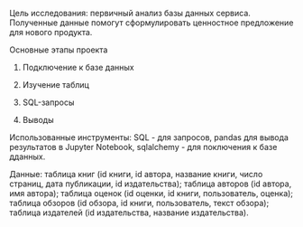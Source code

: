 Цель исследования: первичный анализ базы данных сервиса. Полученные данные помогут сформулировать ценностное предложение для нового продукта.

Основные этапы проекта

1. Подключение к базе данных

2. Изучение таблиц

3. SQL-запросы

4. Выводы


Использованные инструменты: SQL - для запросов, pandas для вывода результатов в Jupyter Notebook, sqlalchemy - для поключения к базе дданных.

Данные: таблица книг (id книги, id автора, название книги, число страниц, дата публикации, id издательства); таблица авторов (id автора, имя автора); таблица оценок (id оценки, id книги, пользователь, оценка); таблица обзоров (id обзора, id книги, пользователь, текст обзора); таблица издателей (id издательства, название издательства).

